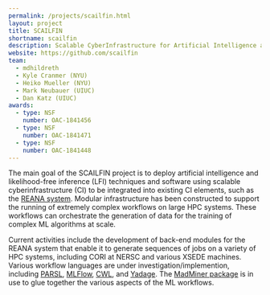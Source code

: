 ```yaml
---
permalink: /projects/scailfin.html
layout: project
title: SCAILFIN
shortname: scailfin
description: Scalable CyberInfrastructure for Artificial Intelligence and Likelihood Free Inference (SCAILFIN)
website: https://github.com/scailfin
team:
  - mdhildreth
  - Kyle Cranmer (NYU)
  - Heiko Mueller (NYU)
  - Mark Neubauer (UIUC)
  - Dan Katz (UIUC)
awards:
  - type: NSF
    number: OAC-1841456
  - type: NSF
    number: OAC-1841471  
  - type: NSF
    number: OAC-1841448
---
```


The main goal of the SCAILFIN project is to deploy artificial intelligence and likelihood-free inference (LFI) techniques and software using scalable cyberinfrastructure (CI) to be integrated into existing CI elements, such as the [REANA system](https://www.reana.io/). Modular infrastructure has been constructed to support the running of extremely complex workflows on large HPC systems.  These workflows can orchestrate the generation of data for the training of complex ML algorithms at scale.

Current activities include the development of back-end modules for the REANA system that enable it to generate sequences of jobs on a variety of HPC systems, including CORI at NERSC and various XSEDE machines.  Various workflow languages are under investigation/implemention, including [PARSL](https://parsl-project.org/), [MLFlow](https://mlflow.org/), [CWL](https://www.commonwl.org/), and [Yadage](https://yadage.readthedocs.io/en/latest/).  The [MadMiner package](https://arxiv.org/abs/1907.10621) is in use to glue together the various aspects of the ML workflows. 
